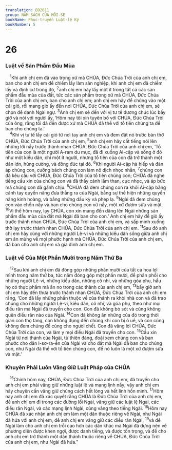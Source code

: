 ```yaml
---
translation: BD2011
group: NĂM SÁCH CỦA MÔI-SE
bookName: Phục-truyền Luật-lệ Ký 
bookNumber: 5
---
```


<div class="title"><h1>26</h1><h3>Luật về Sản Phẩm Ðầu Mùa</h3></div>
<span class="verse phu_26_1"> <sup>1</sup>Khi anh chị em đã vào trong xứ mà CHÚA, Ðức Chúa Trời của anh chị em, ban cho anh chị em để chiếm lấy làm sản nghiệp, khi anh chị em đã chiếm lấy và định cư trong đó, </span>
<span class="verse phu_26_2"><sup>2</sup>anh chị em hãy lấy một ít trong tất cả các sản phẩm đầu mùa của đất, tức các sản phẩm trong xứ mà CHÚA, Ðức Chúa Trời của anh chị em, ban cho anh chị em; anh chị em hãy để chúng vào một cái giỏ, rồi mang giỏ ấy đến nơi CHÚA, Ðức Chúa Trời của anh chị em, sẽ chọn để danh Ngài ngự. </span>
<span class="verse phu_26_3"><sup>3</sup>Anh chị em sẽ đến với vị tư tế đương chức lúc bấy giờ và nói với người ấy, ‘Hôm nay tôi xin tuyên bố với CHÚA, Ðức Chúa Trời của ông, rằng tôi đã đến được xứ mà CHÚA đã thề với tổ tiên chúng ta để ban cho chúng ta.’<br/></span>
<span class="verse phu_26_4"> <sup>4</sup>Khi vị tư tế lấy cái giỏ từ nơi tay anh chị em và đem đặt nó trước bàn thờ CHÚA, Ðức Chúa Trời của anh chị em, </span>
<span class="verse phu_26_5"><sup>5</sup>anh chị em hãy cất tiếng nói lên những lời nầy trước thánh nhan CHÚA, Ðức Chúa Trời của anh chị em, ‘Tổ tiên của con là một người A-ram du mục, đã đi xuống Ai-cập và sống ở đó như một kiều dân, chỉ một ít người, nhưng tổ tiên của con đã trở thành một dân lớn, hùng cường, và đông đúc tại đó. </span>
<span class="verse phu_26_6"><sup>6</sup>Khi người Ai-cập hà hiếp và đàn áp chúng con, cưỡng bách chúng con làm nô dịch nhọc nhằn, </span>
<span class="verse phu_26_7"><sup>7</sup>chúng con đã kêu cầu với CHÚA, Ðức Chúa Trời của tổ tiên chúng con; CHÚA đã nghe tiếng cầu xin của chúng con và đã thấy cảnh lầm than, cực nhọc, và áp bức mà chúng con đã gánh chịu. </span>
<span class="verse phu_26_8"><sup>8</sup>CHÚA đã đem chúng con ra khỏi Ai-cập bằng cánh tay quyền năng đưa thẳng ra của Ngài, bằng sự thể hiện những quyền năng kinh hoàng, và bằng những dấu kỳ và phép lạ. </span>
<span class="verse phu_26_9"><sup>9</sup>Ngài đã đem chúng con vào chốn nầy và ban cho chúng con xứ nầy, một xứ đượm sữa và mật. </span>
<span class="verse phu_26_10"><sup>10</sup>Vì thế hôm nay, lạy CHÚA, con xin mang đến dâng lên Ngài những sản phẩm đầu mùa của đất mà Ngài đã ban cho con.’ Anh chị em hãy để giỏ ấy trước thánh nhan CHÚA, Ðức Chúa Trời của anh chị em, và sấp mình xuống thờ lạy trước thánh nhan CHÚA, Ðức Chúa Trời của anh chị em. </span>
<span class="verse phu_26_11"><sup>11</sup>Sau đó anh chị em hãy cùng với những người Lê-vi và những kiều dân sống giữa anh chị em ăn mừng về mọi phước hạnh mà CHÚA, Ðức Chúa Trời của anh chị em, đã ban cho anh chị em và gia đình anh chị em.<br/></span>
<div class="title"><h3>Luật về Của Một Phần Mười trong Năm Thứ Ba</h3></div>
<span class="verse phu_26_12"> <sup>12</sup>Sau khi anh chị em đã đóng góp những phần mười của tất cả hoa lợi mình trong năm thứ ba, tức năm đóng góp một phần mười, để phân phối cho những người Lê-vi, những kiều dân, những cô nhi, và những góa phụ, hầu họ có thực phẩm mà ăn no trong các thành của anh chị em, </span>
<span class="verse phu_26_13"><sup>13</sup>bấy giờ anh chị em hãy đến thưa trước thánh nhan CHÚA, Ðức Chúa Trời của anh chị em rằng, ‘Con đã lấy những phần thuộc về của thánh ra khỏi nhà con và đã trao chúng cho những người Lê-vi, kiều dân, cô nhi, và góa phụ, theo như mọi điều răn mà Ngài đã truyền cho con. Con đã không bỏ sót và cũng không quên điều răn nào của Ngài. </span>
<span class="verse phu_26_14"><sup>14</sup>Con đã không ăn những của đó trong thời gian con thọ tang, con không đụng đến chúng khi con bị ô uế, và con cũng không đem chúng để cúng cho người chết. Con đã vâng lời CHÚA, Ðức Chúa Trời của con, và làm y mọi điều Ngài đã truyền cho con. </span>
<span class="verse phu_26_15"><sup>15</sup>Cầu xin Ngài từ nơi thánh của Ngài, từ thiên đàng, đoái xem chúng con và ban phước cho dân I-sơ-ra-ên của Ngài và cho đất mà Ngài đã ban cho chúng con, như Ngài đã thề với tổ tiên chúng con, để nó luôn là một xứ đượm sữa và mật.’<br/></span>
<div class="title"><h3>Khuyên Phải Luôn Vâng Giữ Luật Pháp của CHÚA</h3></div>
<span class="verse phu_26_16"> <sup>16</sup>Chính hôm nay, CHÚA, Ðức Chúa Trời của anh chị em, đã truyền cho anh chị em phải vâng giữ những luật lệ và mạng lịnh nầy; vậy anh chị em hãy chuyên cần vâng giữ chúng cách hết lòng và hết linh hồn mình. </span>
<span class="verse phu_26_17"><sup>17</sup>Hôm nay anh chị em đã xác quyết rằng CHÚA là Ðức Chúa Trời của anh chị em, để anh chị em đi trong các đường lối Ngài, vâng giữ các luật lệ Ngài, các điều răn Ngài, và các mạng lịnh Ngài, cùng vâng theo tiếng Ngài. </span>
<span class="verse phu_26_18"><sup>18</sup>Hôm nay CHÚA đã xác nhận anh chị em làm một dân thuộc riêng về Ngài, như Ngài đã hứa với anh chị em, để anh chị em vâng giữ các điều răn Ngài, </span>
<span class="verse phu_26_19"><sup>19</sup>và để Ngài làm cho anh chị em trỗi cao hơn các dân khác mà Ngài đã dựng nên về phương diện được khen ngợi, được danh tiếng, và được tôn trọng, và để cho anh chị em trở thành một dân thánh thuộc riêng về CHÚA, Ðức Chúa Trời của anh chị em, như Ngài đã hứa.”<br/></span>
